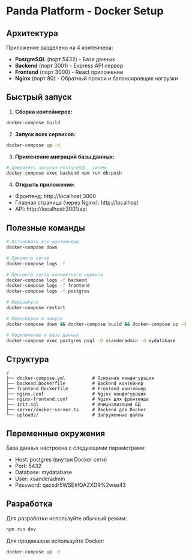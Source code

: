 # Panda Platform - Docker Setup

## Архитектура

Приложение разделено на 4 контейнера:

- **PostgreSQL** (порт 5432) - База данных
- **Backend** (порт 3001) - Express API сервер
- **Frontend** (порт 3000) - React приложение
- **Nginx** (порт 80) - Обратный прокси и балансировщик нагрузки

## Быстрый запуск

1. **Сборка контейнеров:**
```bash
docker-compose build
```

2. **Запуск всех сервисов:**
```bash
docker-compose up -d
```

3. **Применение миграций базы данных:**
```bash
# Дождитесь запуска PostgreSQL, затем:
docker-compose exec backend npm run db:push
```

4. **Открыть приложение:**
- Фронтенд: http://localhost:3000
- Главная страница (через Nginx): http://localhost
- API: http://localhost:3001/api

## Полезные команды

```bash
# Остановить все контейнеры
docker-compose down

# Просмотр логов
docker-compose logs -f

# Просмотр логов конкретного сервиса
docker-compose logs -f backend
docker-compose logs -f frontend
docker-compose logs -f postgres

# Перезапуск
docker-compose restart

# Пересборка и запуск
docker-compose down && docker-compose build && docker-compose up -d

# Подключение к базе данных
docker-compose exec postgres psql -U xsanderadmin -d mydatabase
```

## Структура

```
/
├── docker-compose.yml          # Основная конфигурация
├── backend.Dockerfile          # Backend контейнер
├── frontend.Dockerfile         # Frontend контейнер
├── nginx.conf                  # Nginx конфигурация
├── nginx-frontend.conf         # Nginx для фронтенда
├── init.sql                    # Инициализация БД
├── server/docker-server.ts     # Backend для Docker
└── uploads/                    # Загруженные файлы
```

## Переменные окружения

База данных настроена с следующими параметрами:
- Host: postgres (внутри Docker сети)
- Port: 5432
- Database: mydatabase
- User: xsanderadmin
- Password: qazxdr5WSE#!QAZXDR%2wse43

## Разработка

Для разработки используйте обычный режим:
```bash
npm run dev
```

Для продакшена используйте Docker:
```bash
docker-compose up -d
```